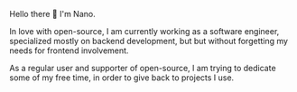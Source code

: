 Hello there 👋 I'm Nano.

In love with open-source, I am currently working as a software engineer, specialized mostly on backend development, but but without forgetting my needs for frontend involvement.

As a regular user and supporter of open-source, I am trying to dedicate some of my free time, in order to give back to projects I use.
